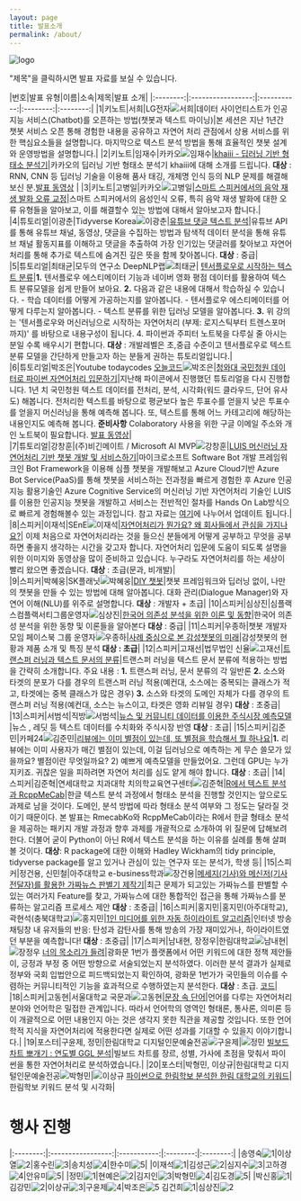 ```yaml
---
layout: page
title: 발표소개
permalink: /about/
---
```



![logo](./pic/logo.png)

"제목"을 클릭하시면 발표 자료를 보실 수 있습니다.
       

|번호|발표 유형|이름|소속|제목|발표 소개|
|:--------:|:-----------------:|:-----------:|:--------:|:--------:|
|1|키노트|서희|LG전자![서희](./pic/seohee.png)|데이터 사이언티스트가 인공지능 서비스(Chatbot)를 오픈하는 방법(챗봇과 텍스트 마이닝)|본 세션은 지난 1년간 챗봇 서비스 오픈 통해 경험한 내용을 공유하고 자연어 처리 관점에서 상용 서비스를 위한 핵심요소들을 설명합니다. 마지막으로 텍스트 분석 방법을 통해 효율적인 챗봇 설계와 운영방법을 설명합니다.|
|2|키노트|임재수|카카오![임재수](./pic/ljs2.png)|[khaiii - 딥러닝 기반 형태소 분석기](./data/khaiii2.pdf)|카카오의 딥러닝 기반 형태소 분석기 khaiii에 대해 소개를 드립니다. **대상** : RNN, CNN 등 딥러닝 기술을 이용해 품사 태깅, 개체명 인식 등의 NLP 문제를 해결해 보신 분.[발표 동영상](https://www.youtube.com/watch?v=NV5rjDRCebk&t=189s) |
|3|키노트|고병일|카카오![고병일](./pic/ko.png)|[스마트 스피커에서의 음악 재생 발화 오류 교정](./data/smartspeaker2.pdf)|스마트 스피커에서의 음성인식 오류, 특히 음악 재생 발화에 대한 오류 유형들을 알아보고, 이를 해결할수 있는 방법에 대해서 알아보고자 합니다.|            
|4|튜토리얼|이광춘|Tidyverse Korea![이광춘](./pic/lkc2.png)|[유튜브 댓글 텍스트 분석](https://statkclee.github.io/text/langcon-2019-tutorial.html?fbclid=IwAR3D2C2NzOUd5y9-dSFYvNzWqKAU3v2b5K0604WGJLMqVn32V0oZ6fvpX0o)|유튜브 API를 통해 유튜브 채널, 동영상, 댓글을 수집하는 방법과 탐색적 데이터 분석을 통해 유튜브 채널 활동지표를 이해하고 댓글을 추출하여 가장 인기있는 댓글러를 찾아보고 자연어 처리를 통해 추가로 텍스트에 숨겨진 깊은 뜻을 함께 찾아봅니다. **대상** : 중급|  
|5|튜토리얼|최태균|모두의 연구소 DeepNLP랩![최태균](./pic/ctk2.png)| [텐서플로우로 시작하는 텍스트 분류](https://bit.ly/2SCILZH)|**1.** 텐서플로우 에스티메이터 기능과 네이버 영화 평점 데이터를 활용하여 텍스트 분류모델을 쉽게 만들어 보아요. **2.** 다음과 같은 내용에 대해서 학습하실 수 있습니다. - 학습 데이터를 어떻게 가공하는지를 알아봅니다. - 텐서플로우 에스티메이터를 어떻게 다루는지 알아봅니다. - 텍스트 분류를 위한 딥러닝 모델을 알아봅니다. **3.** 위 강의는 '텐서플로우와 머신러닝으로 시작하는 자연어처리 (부제: 로지스틱부터 트렌스포머까지)' 를 바탕으로 내용구성이 됩니다. 4. 파이썬과 주피터 노트북을 다루실 줄 아시는 분일 수록 배우시기 편합니다. **대상** :  개발레벨은 초,중급 수준이고 텐서플로우로 텍스트 분류 모델을  간단하게 만들고자 하는 분들게 권하는 튜토리얼입니다.|     
|6|튜토리얼|박조은|Youtube todaycodes [오늘코드](https://www.youtube.com/channel/UCLR3sD0KB_dWpvcsrLP0aUg )![박조은](./pic/joeun.jpg)|[청와대 국민청원 데이터로 파이썬 자연어처리 입문하기](https://github.com/corazzon/petitionWrangling)|지난해 파이콘에서 진행했던 튜토리얼을 다시 진행합니다. 1년 치 국민청원 텍스트 데이터를 전처리, 분석, 시각화(워드 클라우드, 단어 유사도) 해봅니다. 전처리한 텍스트를 바탕으로 평균보다 높은 투표수를 얻을지 낮은 투표수를 얻을지 머신러닝을 통해 예측해 봅니다. 또, 텍스트를 통해 어느 카테고리에 해당하는 내용인지도 예측해 봅니다. **준비사항** Colaboratory 사용을 위한 구글 이메일 주소와 개인 노트북이 필요합니다. [발표 동영상](https://goo.gl/v28GxC)|      
|7|튜토리얼|강창훈|(주)비긴메이트 / Microsoft AI MVP![강창훈](./pic/EDDY.png)|[LUIS 머신러닝 자연어처리 기반 챗봇 개발 및 서비스하기](./data/kangchanghun.pdf)|마이크로소프트 Software Bot 개발 프레임워크인 Bot Framework을 이용해 심플 챗봇을 개발해보고 Azure Cloud기반 Azure Bot Service(PaaS)를 통해 챗봇을 서비스하는 전과정을 빠르게 경험한 후 Azure 인공지능 활용기술인 Azure Cognitive Service의 머신러닝 기반 자연어처리 기술인 LUIS를 이용한 인공지능 챗봇을 개발하고 서비스는 전반적인 절차를 Hands On Lab방식으로 빠르게 경험해볼수 있는 과정입니다. 참고 자료는 [여기](http://mixedcode.com/Article/Index?aidx=7732)에 나누어서 업데이트 됩니다.| 
|8|스피커|이재석|SEnE![이재석](./pic/jesouk.jpg)|[자연어처리가 뭔가요? 왜 회사들에서 관심을 가지나요?](./data/whatisnlp.pdf)| 이제 처음으로 자연어처리라는 것을 들으신 분들에게  어떻게 공부하고 무엇을 공부하면 좋을지 생각하는 시간을 갖고자 합니다. 자연어처리 입문에 도움이 되도록 설명을 위한 이미지와 동영상을 많이 준비하고 있습니다. 누구라도 자연어처리를 하는 세상이 빨리 왔으면 좋겠습니다. **대상** : 초급(문과, 비개발)|                 
|9|스피커|박혜웅|SK플래닛![박혜웅](./pic/phu2.png)|[DIY 챗봇](./data/DIY.pdf)|챗봇 프레임워크와 딥러닝  없이, 나만의 챗봇을 만들 수 있는 방법에 대해 알아봅니다. 대화 관리(Dialogue Manager)와 자연어 이해(NLU)를 위주로 설명합니다. **대상** : 개발자 + 초급|
|10|스피커|심상진|심플랙스컴플랙서티그룹운영자![심상진](./pic/simsangjin.png)|[한국어 의존성 분석을 위한 이론 및 동향](./data/Parser.pdf)|한국어 의존성 분석을 위한 동향 및 이론들을 알아본다 **대상** : 중급| 
|11|스피커|우종하|챗봇 개발자 모임 페이스북 그룹 운영자![우종하](./pic/ujongha.jpg)|[사례 중심으로 본 감성챗봇의 미래](./data/emotionchat.pdf)|감성챗봇의 현황과 제품 소개 및 특징 분석  **대상 : 초급**|
|12|스피커|고재선|법무법인 신율![고재선](./pic/jsko.png)|[트랜스퍼 러닝과 텍스트 문서의 분류](./data/TransferLearning.pdf)|트랜스퍼 러닝을 텍스트 문서 분류에 적용하는 방법을 간략히 소개합니다. 주요 내용 : **1.** 트랜스퍼 러닝, 문서 분류의 각 일반론 **2.** 소스와 타겟의 분포가 다를 경우의 트랜스퍼 러닝 적용(예컨대, 소스에는 중복되는 클래스가 적고, 타겟에는 중복 클래스가 많은 경우) **3.** 소스와 타겟의 도메인 자체가 다를 경우의 트랜스퍼 러닝 적용(예컨대, 소스는 뉴스이고, 타겟은 영화 리뷰일 경우) **대상** : 초중급|
|13|스피커|서범석|직방![서범석](./pic/sbs.png)|[뉴스 및 커뮤니티 데이터를 이용한 주식시장 예측모델](./data/Seobeomseok.pdf) |뉴스 , 레딧 등 텍스트 데이터를 수치화와 주식시장 반영 **대상** : 초급|
|15|스피커|김준민|카페24![김준민](./pic/junmin.png)|[리뷰에는 이미 별점이 있는데, 또 별점을 학습해서 뭘 하나요](./data/jmkim.pdf)|**1.** 리뷰에는 이미 사용자가 매긴 별점이 있는데, 이걸 딥러닝으로 예측하는 게 무슨 쓸모가 있을까요? 별점이란 무엇일까요? 2) 예쁘게 예측모델을 만들었어요. 그런데 GPU는 누가 지키죠. 귀찮은 일을 피하려면 자연어 처리를 심도 얕게 해야 합니다. **대상** : 초급|
|14|스피커|김준혁|연세대학교 치과대학 치의학교육연구센터![김준혁](./pic/hunhk.png)|[R에서 텍스트 분석과 RcppMeCab](./data/Rcpp2.pdf)|한글 텍스트 분석 과정에서 형태소 분석을 진행할 것인지는 앞으로도 과제로 남을 것이다. 도메인, 분석 방법에 따라 형태소 분석 여부와 그 정도는 달라질 것이기 때문이다. 본 발표는 RmecabKo와 RcppMeCab이라는 R에서 한글 형태소 분석을 제공하는 패키지 개발 과정과 향후 과제를 개괄적으로 소개하여 위 질문에 답해보려 한다. 더불어 굳이 Python이 아닌 R에서 텍스트 분석을 하는 이유를 실례를 통해 살펴볼 것이다. **대상**: R package에 대한 이해와 Hadley Wickham의 tidy principle, tidyverse package를 알고 있거나 관심이 있는 연구자 또는 분석가, 학생 등|
|15|스피커|정건용, 신민철|아주대학교 e-business학과![장건용](./pic/jang.jpg)|[메세지(기사)와 메신저(기사 전달자)를 활용한 가짜뉴스 판별기 제작기](./data/fakenews.pdf)|최근 문제가 되고있는 가짜뉴스를 판별할 수 있는 여러가지 Feature를 찾고, 가짜뉴스에 대한 통합적인 접근을 통해 가짜뉴스를 분류하는 알고리즘 프로세스 제안 **대상** : 초중급|
|16|스피커|홍지민|홍지민(아주대학교), 곽현석(충북대학교)![홍지민](./pic/hongjimin.jpg)|[1인 미디어를 위한 자동 하이라이트 알고리즘](./data/1media.pdf)|인터넷 방송 채팅창 내 유저들의 반응: 탄성과 감탄사를 통해 방송의 가장 재미있거나, 하이라이트였던 부분을 예측합니다! **대상** : 초중급|
|17|스피커|남내현, 장정우|한림대학교![남내현](./pic/namneheon.jpg)|![장정우](./pic/jangjungu.jpg) [너의 목소리가 들려](./data/yourvoice.pdf)|광화문 1번가 플랫폼에서 어떤 키워드에 대한 정책 제안들이, 긍정과 부정 중 어떤 방향으로 서술되었는지 분석하였다. 이러한 분석 결과가 실제로 정부와 국회 입법안으로 피드백되었는지 확인하여, 광화문 1번가가 국민들의 이슈를 수렴하는 커뮤니티적인 기능을 효과적으로 수행하였는지 분석한다. **대상** : 초급. [코드](https://github.com/songys/2019LangCon/blob/master/code.ipynb)|
|18|스피커|고동현|서울대학교 국문과![고동현](./pic/Koh_Donghyun.jpg)|[문장 속 단어](./data/KohDonghyun_02.pdf)|언어를 다루는 자연어처리 분야와 언어학은 밀접한 관계입니다. 따라서 언어학의 영역인 형태론, 통사론, 의미론 등이 개괄적으로 어떤 내용인지 아는 것은 생각지 못한 직관을 제공할 것입니다. 또한 언어학적 지식을 자연어처리에 적용한다면 실제로 어떤 성과를 기대할 수 있을지 이야기합니다.|
|19|포스터|구윤제, 정민|한림대학교 디지털인문예술전공![구윤제](./pic/kyj.png)|![정민](./pic/jungmin.jpg) [빌보드 차트 뽀개기 : 연도별 GGL 분석](./data/billboard.pdf)|빌보드 차트를 장르, 성별, 가사에 초점을 맞춰서 파이썬을 통한 자연어처리로 분석하였습니다.|
|20|포스터|박형민, 이상규|한림대학교 디지털인문예술전공![박형민](./pic/phm.jpg)|![이상규](/pic/sangkue.jpg) [파이썬으로 한림학보 분석한 한림 대학교의 키워드](./data/keyword.pdf)|한림학보 키워드 분석 및 시각화|

# 행사 진행



|:--------:|:-----------------:|:-----------:|:--------:|:--------:|
|송영숙![1](./pic/song.jpg)|이상열![2](./pic/sang.jpg)|홍수린![3](./pic/sulin.jpg)|송치성![4](./pic/chisung.jpg)|한수미![5](./pic/sumi.jpg)|
|이재석![1](./pic/jslee.jpg)|김성근![2](./pic/sungkun.png)|심지수![3](./pic/jisu.jpg)|고하경![4](./pic/kohakyong.jpg)|안유미![5](./pic/anumi.jpg)|
|정민![1](./pic/jungmin.jpg)|현예은![2](./pic/yeun.jpg)|김지인![3](./pic/kim.jpg)|박형민![4](./pic/phm.jpg)|김도경![5](./pic/kimdokyong.jpg)|
|박신홍![1](./pic/sinhongpark.jpg)|김강민![2](./pic/kangmin.jpg)|이상규![3](./pic/sangkue.jpg)|구윤제![4](./pic/kyj.png)|박조은![5](./pic/joeun.jpg)
김건희![1](./pic/khee.jpg)|심상진![2](./pic/simsangjin.png)







